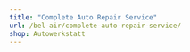 ```yaml
---
title: "Complete Auto Repair Service"
url: /bel-air/complete-auto-repair-service/
shop: Autowerkstatt
---
```

